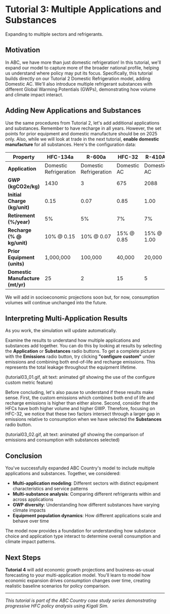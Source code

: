 # Tutorial 3: Multiple Applications and Substances

Expanding to multiple sectors and refrigerants.

## Motivation

In ABC, we have more than just domestic refrigeration! In this tutorial, we'll expand our model to capture more of the broader national profile, helping us understand where policy may put its focus. Specifically, this tutorial builds directly on our Tutorial 2 Domestic Refrigeration model, adding Domestic AC. We'll also introduce multiple refrigerant substances with different Global Warming Potentials (GWPs), demonstrating how volume and climate impact interact.

## Adding New Applications and Substances

Use the same procedures from Tutorial 2, let's add additional applications and substances. Remember to have recharge in all years. However, the set points for prior equipment and domestic manufacture should be on 2025 only.  Also, while we will look at trade in the next tutorial, **enable domestic manufacture** for all substances. Here's the configuration data:

| Property                         | HFC-134a               | R-600a                 | HFC-32      | R-410A      |
| -------------------------------- | ---------------------- | ---------------------- | ----------- | ----------- |
| **Application**                  | Domestic Refrigeration | Domestic Refrigeration | Domestic AC | Domestic AC |
| **GWP (kgCO2e/kg)**              | 1430                   | 3                      | 675         | 2088        |
| **Initial Charge (kg/unit)**     | 0.15                   | 0.07                   | 0.85        | 1.00        |
| **Retirement (%/year)**          | 5%                     | 5%                     | 7%          | 7%          |
| **Recharge (% @ kg/unit)**       | 10% @ 0.15             | 10% @ 0.07             | 15% @ 0.85  | 15% @ 1.00  |
| **Prior Equipment (units)**      | 1,000,000              | 100,000                | 40,000      | 20,000      |
| **Domestic Manufacture (mt/yr)** | 25                     | 2                      | 15          | 5           |

We will add in socioeconomic projections soon but, for now, consumption volumes will continue unchanged into the future.

## Interpreting Multi-Application Results

As you work, the simulation will update automatically.

Examine the results to understand how multiple applications and substances add together. You can do this by looking at results by selecting the **Application** or **Substances** radio buttons. To get a complete picture with the **Emissions** radio button, try clicking **"configure custom"** under emissions and combining both end-of-life and recharge emissions. This represents the total leakage throughout the equipment lifetime.

(tutorial03_01.gif, alt text: animated gif showing the use of the configure custom metric feature)

Before concluding, let's also pause to understand if these results make sense. First, the custom emissions which combines both end of life and recharge emissions is higher than either alone. Second, consider that the HFCs have both higher volume and higher GWP. Therefore, focusing on HFC-32, we notice that these two factors intersect through a larger gap in emissions relative to consumption when we have selected the **Substances** radio button.

(tutorial03_02.gif, alt text: animated gif showing the comparison of emissions and consumption with substances selected)

## Conclusion

You've successfully expanded ABC Country's model to include multiple applications and substances. Together, we considered:

- **Multi-application modeling**: Different sectors with distinct equipment characteristics and service patterns
- **Multi-substance analysis**: Comparing different refrigerants within and across applications
- **GWP diversity**: Understanding how different substances have varying climate impacts
- **Equipment population dynamics**: How different applications scale and behave over time

The model now provides a foundation for understanding how substance choice and application type interact to determine overall consumption and climate impact patterns.

## Next Steps

**Tutorial 4** will add economic growth projections and business-as-usual forecasting to your multi-application model. You'll learn to model how economic expansion drives consumption changes over time, creating realistic baseline scenarios for policy comparison.

---

_This tutorial is part of the ABC Country case study series demonstrating progressive HFC policy analysis using Kigali Sim._